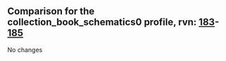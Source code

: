 ## Comparison for the collection_book_schematics0 profile, rvn: [183](https://github.com/PRO100KatYT/FortniteProfileRevisions/tree/main/profiles/collection_book_schematics0/183%20collection_book_schematics0.json)-[185](https://github.com/PRO100KatYT/FortniteProfileRevisions/tree/main/profiles/collection_book_schematics0/185%20collection_book_schematics0.json)

No changes
